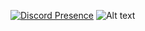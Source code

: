 [![Discord Presence](https://lanyard.cnrad.dev/api/734571877162549262)](https://discord.com/users/734571877162549262)
![Alt text](https://spotify-recently-played-readme.vercel.app/api?user=31xssh2dieacawrwljbsvtewn6yy&width=1000)


